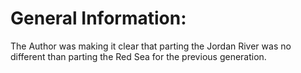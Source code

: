 # General Information:

The Author was making it clear that parting the Jordan River was no different than parting the Red Sea for the previous generation.